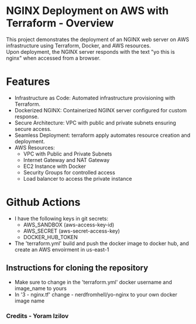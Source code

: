# NGINX Deployment on AWS with Terraform - Overview
This project demonstrates the deployment of an NGINX web server on AWS infrastructure using Terraform, Docker, and AWS resources.<br/>
Upon deployment, the NGINX server responds with the text "yo this is nginx" when accessed from a browser.

# Features
- Infrastructure as Code: Automated infrastructure provisioning with Terraform.
- Dockerized NGINX: Containerized NGINX server configured for custom response.
- Secure Architecture: VPC with public and private subnets ensuring secure access.
- Seamless Deployment: terraform apply automates resource creation and deployment.
- AWS Resources:
  - VPC with Public and Private Subnets
  - Internet Gateway and NAT Gateway
  - EC2 Instance with Docker
  - Security Groups for controlled access
  - Load balancer to access the private instance

# Github Actions
- I have the following keys in git secrets:
  - AWS_SANDBOX (aws-access-key-id)
  - AWS_SECRET (aws-secret-access-key)
  - DOCKER_HUB_TOKEN
- The 'terraform.yml' build and push the docker image to docker hub, and create an AWS envoirment in us-east-1

## Instructions for cloning the repository
- Make sure to change in the 'terraform.yml' docker username and image_name to yours
- In '3 - nginx.tf' change - nerdfromhell/yo-nginx to your own docker image name

### Credits - Yoram Izilov
